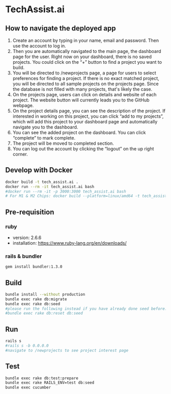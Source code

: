 # TechAssist.ai

## How to navigate the deployed app
1. Create an account by typing in your name, email and password. Then use the account to log in.
2. Then you are automatically navigated to the main page, the dashboard page for the user. Right now on your dashboard, there is no saved projects. You could click on the “+” button to find a project you want to build.
3. You will be directed to /newprojects page, a page for users to select preferences for finding a project. If there is no exact matched project, you will be directed to all sample projects on the projects page. Since the database is not filled with many projects, that's likely the case.
4. On the projects page, users can click on details and website of each project. The website button will currently leads you to the GitHub webpage. 
5. On the project details page, you can see the description of the project. If interested in working on this project, you can click “add to my projects”, which will add this project to your dashboard page and automatically navigate you to the dashboard. 
6. You can see the added project on the dashboard. You can click “complete” to mark complete.
7. The project will be moved to completed section.
8. You can log out the account by clicking the “logout” on the up right corner. 

## Develop with Docker

```bash
docker build -t tech_assist.ai .
docker run --rm -it tech_assist.ai bash
#docker run --rm -it -p 3000:3000 tech_assist.ai bash
# For M1 & M2 Chips: docker build --platform=linux/amd64 -t tech_assist.ai .

```

## Pre-requisition

### ruby

- version: 2.6.6
- installation: <https://www.ruby-lang.org/en/downloads/>

### rails & bundler

```bash
gem install bundler:1.3.0
```

## Build

```bash
bundle install --without production
bundle exec rake db:migrate
bundle exec rake db:seed
#please run the following instead if you have already done seed before:
#bundle exec rake db:reset db:seed
```

## Run

```bash
rails s
#rails s -b 0.0.0.0
#navigate to /newprojects to see project interest page
```

## Test

```bash
bundle exec rake db:test:prepare
bundle exec rake RAILS_ENV=test db:seed
bundle exec cucumber

```
